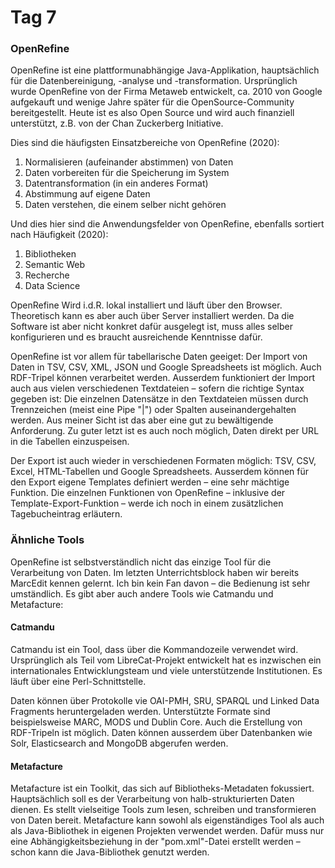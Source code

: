 # Tag 7

### OpenRefine
OpenRefine ist eine plattformunabhängige Java-Applikation, hauptsächlich für die Datenbereinigung, -analyse und -transformation. Ursprünglich wurde OpenRefine von der Firma Metaweb entwickelt, ca. 2010 von Google aufgekauft und wenige Jahre später für die OpenSource-Community bereitgestellt. Heute ist es also Open Source und wird auch finanziell unterstützt, z.B. von der Chan Zuckerberg Initiative.

Dies sind die häufigsten Einsatzbereiche von OpenRefine (2020):
1. Normalisieren (aufeinander abstimmen) von Daten
2. Daten vorbereiten für die Speicherung im System
3. Datentransformation (in ein anderes Format)
4. Abstimmung auf eigene Daten
5. Daten verstehen, die einem selber nicht gehören

Und dies hier sind die Anwendungsfelder von OpenRefine, ebenfalls sortiert nach Häufigkeit (2020):
1. Bibliotheken
2. Semantic Web
3. Recherche
4. Data Science

OpenRefine Wird i.d.R. lokal installiert und läuft über den Browser. Theoretisch kann es aber auch über Server installiert werden. Da die Software ist aber nicht konkret dafür ausgelegt ist, muss alles selber konfigurieren und es braucht ausreichende Kenntnisse dafür.

OpenRefine ist vor allem für tabellarische Daten geeiget: Der Import von Daten in TSV, CSV, XML, JSON und Google Spreadsheets ist möglich. Auch RDF-Tripel können verarbeitet werden. Ausserdem funktioniert der Import auch aus vielen verschiedenen Textdateien – sofern die richtige Syntax gegeben ist: Die einzelnen Datensätze in den Textdateien müssen durch Trennzeichen (meist eine Pipe "|") oder Spalten auseinandergehalten werden. Aus meiner Sicht ist das aber eine gut zu bewältigende Anforderung. Zu guter letzt ist es auch noch möglich, Daten direkt per URL in die Tabellen einzuspeisen.

Der Export ist auch wieder in verschiedenen Formaten möglich: TSV, CSV, Excel, HTML-Tabellen und Google Spreadsheets. Ausserdem können für den Export eigene Templates definiert werden – eine sehr mächtige Funktion. Die einzelnen Funktionen von OpenRefine – inklusive der Template-Export-Funktion – werde ich noch in einem zusätzlichen Tagebucheintrag erläutern.

### Ähnliche Tools

OpenRefine ist selbstverständlich nicht das einzige Tool für die Verarbeitung von Daten. Im letzten Unterrichtsblock haben wir bereits MarcEdit kennen gelernt. Ich bin kein Fan davon – die Bedienung ist sehr umständlich. Es gibt aber auch andere Tools wie Catmandu und Metafacture:

#### Catmandu

Catmandu ist ein Tool, dass über die Kommandozeile verwendet wird. Ursprünglich als Teil vom LibreCat-Projekt entwickelt hat es inzwischen ein internationales Entwicklungsteam und viele unterstützende Institutionen. Es läuft über eine Perl-Schnittstelle.

Daten können über Protokolle vie OAI-PMH, SRU, SPARQL und Linked Data Fragments heruntergeladen werden. Unterstützte Formate sind beispielsweise MARC, MODS und Dublin Core. Auch die Erstellung von RDF-Tripeln ist möglich. Daten können ausserdem über Datenbanken wie Solr, Elasticsearch and MongoDB abgerufen werden.

#### Metafacture

Metafacture ist ein Toolkit, das sich auf Bibliotheks-Metadaten fokussiert. Hauptsächlich soll es der Verarbeitung von halb-strukturierten Daten dienen. Es stellt vielseitige Tools zum lesen, schreiben und transformieren von Daten bereit. Metafacture kann sowohl als eigenständiges Tool als auch als Java-Bibliothek in eigenen Projekten verwendet werden. Dafür muss nur eine Abhängigkeitsbeziehung in der "pom.xml"-Datei erstellt werden – schon kann die Java-Bibliothek genutzt werden.